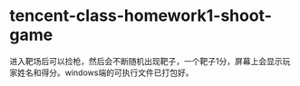 # tencent-class-homework1-shoot-game
进入靶场后可以捡枪，然后会不断随机出现靶子，一个靶子1分，屏幕上会显示玩家姓名和得分。windows端的可执行文件已打包好。
